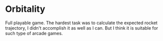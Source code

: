 # Orbitality
Full playable game.
The hardest task was to calculate the expected rocket trajectory, I didn't accomplish it as well as I can. But I think it is suitable for such type of arcade games.
